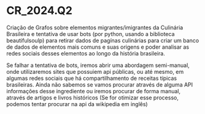 # CR_2024.Q2
Criação de Grafos sobre elementos migrantes/imigrantes da Culinária Brasileira  e tentativa de usar bots (por python, usando a biblioteca beautifulsoulp) para retirar dados de pagínas culinárias para criar um banco de dados de elementos mais comuns e suas origens e poder analisar as redes sociais desses elementos ao longo da história brasileira. 

Se falhar a tentativa de bots, iremos abrir uma abordagem semi-manual, onde utilizaremos sites que possuiem api públicas, ou até mesmo, em algumas redes sociais que há compartilhamento de receitas típicas brasileiras. Ainda não sabemos se vamos procurar através de alguma API informações desse ingrediente ou iremos procurar de forma manual, através de artigos e livros históricos (Se for otimizar esse processo, podemos tentar procurar na api da wikipedia em inglês) 

